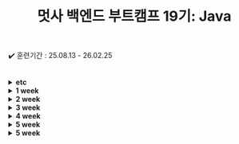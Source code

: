 
<div align="center">

  # 멋사 백엔드 부트캠프 19기: Java
  
</div>

<br>

✔️ 훈련기간 : 25.08.13 - 26.02.25

<br>
<details>
    <summary><strong>etc</strong></summary>

* [java_주요메서드_정리.md](./src/etc/java_주요메서드_정리.md)

</details>

<details>
    <summary><strong>1 week</strong></summary>

```bash
    2025.08.13 
        ├ 14:00 ~ 18:00 오리엔테이션
        └
    2025.08.14
        ├ 09:00 ~ 12:00 Git 설치 & JDK 설치 및 환경설정
        └ 13:00 ~ 18:00 Git & GitHub 기본 개념,Git 기본 명령어 실습
```
* [0813내용.md](./src/week_01/_0813/0813내용.md)
* [0814내용.md](./src/week_01/_0814/0814내용.md)

</details>


<details>
    <summary><strong>2 week</strong></summary>

```bash
    2025.08.18 
        ├ 09:00 ~ 12:00 자바 프로그래밍 기초 (자바개념, JDK)
        └ 13:00 ~ 18:00 자바 프로그래밍 기초 (IDE, 식별, 접근제어자)
    2025.08.19
        ├ 09:00 ~ 12:00 자바 프로그래밍 기초 (변수와 데이터 타입, 형변환)
        └ 13:00 ~ 18:00 자바 프로그래밍 기초 (연산자, 조건문)
    2025.08.20
        ├ 09:00 ~ 12:00 자바 프로그래밍 기초 (반복문 while & for)
        └ 13:00 ~ 18:00 자바 프로그래밍 기초 (반복문과 label, 배열)
    2025.08.21
        ├ 09:00 ~ 12:00 자바 프로그래밍 기초 (다차원배열, 객체지향 기초)
        └ 13:00 ~ 18:00 자바 프로그래밍 기초 (클래스와 객체, 필드, 메서드)
    2025.08.22
        ├ 09:00 ~ 12:00 자바 프로그래밍 기초 (기본 생성자, 매개변수 생성자, 오버로딩)
        └ 13:00 ~ 18:00 자바 프로그래밍 기초 (this, 메서드체이닝, 패키지와 import)
```
* [0818내용.md](./src/week_02/_0818/0818내용.md)
* [0819내용.md](./src/week_02/_0819/0819내용.md)
* [0820내용.md](./src/week_02/_0820/0820내용.md)
* [0821내용.md](./src/week_02/_0821/0821내용.md)
* [0822내용.md](./src/week_02/_0822/0822내용.md)

</details>
<details>
    <summary><strong>3 week</strong></summary>

```bash
    2025.08.25 
        ├ 09:00 ~ 12:00 자바 프로그래밍 기초 (상속)
        └ 13:00 ~ 18:00 자바 프로그래밍 기초 (getter & setter, 메서드 오버라이딩 & 오버로딩)
    2025.08.26
        ├ 09:00 ~ 12:00 자바 프로그래밍 기초 (객체 형변환, 추상 클래스)
        └ 13:00 ~ 18:00 자바 프로그래밍 기초 (인터페이스 클래스, 디자인 패턴, 개념정리)
    2025.08.27
        ├ 09:00 ~ 12:00 자바 프로그래밍 기초 (오브젝트 Override, final과 열거형, 내부클래스)
        └ 13:00 ~ 18:00 자바 프로그래밍 기초 (오브젝트 메서드, String 클래스, String 빌더&버퍼, Math)
    2025.08.28
        ├ 09:00 ~ 12:00 자바 프로그래밍 기초 (System 클래스, Wrapper 클래스)
        └ 13:00 ~ 18:00 자바 프로그래밍 기초 (컬렉션 프레임워크 : list, set, map)
    2025.08.29
        ├ 09:00 ~ 18:00 자바 프로그래밍 기초 - 미니 프로젝트 만들기 
        └ 
```
* [0825내용.md](./src/week_03/_0825/0825내용.md)
* [0826내용.md](./src/week_03/_0826/0826내용.md)
* [0827내용.md](./src/week_03/_0827/0827내용.md)
* [0828내용.md](./src/week_03/_0828/0828내용.md)
* [0829내용.md](./src/week_03/_0829/0829내용.md)

</details>

<details>
    <summary><strong>4 week</strong></summary>

```bash
    2025.09.01
        ├ 09:00 ~ 18:00 프로젝트 발표 및 피드백
        └ 
    2025.09.02
        ├ 09:00 ~ 12:00 자바 프로그래밍 기초 (Collections 활용, Generic)
        └ 13:00 ~ 18:00 자바 프로그래밍 기초 (Iterator, 날짜시간 API, 예외처리)
    2025.09.03
        ├ 09:00 ~ 12:00 자바 프로그래밍 기초  (예외처리 개념, try-catch, throws)
        └ 13:00 ~ 18:00 자바 프로그래밍 기초  (throw new, 사용자 지정 예외, Java IO 개념)
    2025.09.04
        ├ 09:00 ~ 12:00 자바 프로그래밍 기초 (바이트 스트림(복습), 표준 입출력 스트림, File)
        └ 13:00 ~ 18:00 자바 프로그래밍 기초 (파일 I/O와 컬렉션(List) 연동 실습, 데이터 스트림)
    2025.09.05
        ├ 09:00 ~ 12:00 자바 프로그래밍 기초 (객체지향 프로그래밍 OOP, SOLD 원칙, SRP)
        └ 13:00 ~ 18:00 자바 프로그래밍 기초 (OCP, LSP, ISP, DIP)
```
* [0901내용.md](./src/week_04/_0901/0901내용.md)
* [0902내용.md](./src/week_04/_0902/0902내용.md)
* [0903내용.md](./src/week_04/_0903/0903내용.md)
* [0904내용.md](./src/week_04/_0904/0904내용.md)
* [0905내용.md](./src/week_04/_0905/0905내용.md)

</details>


<details>
    <summary><strong>5 week</strong></summary>

```bash
    2025.09.08
        ├ 휴강
        └ 
    2025.09.09
        ├ 09:00 ~ 12:00 관계형 데이터베이스 (DB 개념, RDB와 MySQL, Docker)
        └ 13:00 ~ 18:00 관계형 데이터베이스 (MySQL Workbench, SQL 쿼리문)
    2025.09.10
        ├ 09:00 ~ 12:00 관계형 데이터베이스 (SQL 설명, SELECT, WHERE, LIKE, NULL, LIMIT)
        └ 13:00 ~ 18:00 관계형 데이터베이스 (SQL 함수, ORDER BY, GROUP BY, HAVING, JOIN)
    2025.09.11
        ├ 09:00 ~ 12:00 관계형 데이터베이스 (JOIN 심화 : 범위 / 외부 / 자기자신, 서브쿼리)
        └ 13:00 ~ 18:00 관계형 데이터베이스 (상관 서브쿼리, 집합 연산, 윈도우 함수, DDL과 DB설계)
    2025.09.12
        ├ 09:00 ~ 12:00 관계형 데이터베이스 (TABLE DML, INDEX, DB 설계 방식)
        └ 13:00 ~ 18:00 관계형 데이터베이스 (트랜잭션, ALTER 사용, JDBC 개념)
```
* [0909내용.md](./src/week_05/_0909/0909내용.md)
* [0910내용.md](./src/week_05/_0910/0910내용.md)
* [0911내용.md](./src/week_05/_0911/0911내용.md)
* [0912내용.md](./src/week_05/_0912/0912내용.md)


</details>


<details>
    <summary><strong>5 week</strong></summary>

```bash
    2025.09.15
        ├ 09:00 ~ 12:00 JDBC 프로그래밍 (JDBC, Gradle/Maven, JDBC 절차)
        └ 13:00 ~ 18:00 JDBC 프로그래밍 (executeUpdate/executeQuery, DAO/DTO 패턴)
    2025.09.16
        ├ 09:00 ~ 12:00 JDBC 프로그래밍 (DAO/DTO 복습)
        └ 13:00 ~ 18:00 JDBC 프로그래밍 (JDBC 트랜잭션, HikariCP)
    2025.09.17
        ├ 09:00 ~ 18:00 미니프로젝트 DAO DTO 리펙토링
        └ 
    2025.09.18
        ├ 09:00 ~ 12:00 FrontEnd (웹 역사와 HTML, 개발 환경 Node.js)
        └ 13:00 ~ 18:00 FrontEnd 
    2025.09.19
        ├ 
        └ 
```
* [0915내용.md](./src/week_05/_0915/0915내용.md)
* [0916내용.md](./src/week_05/_0916/0916내용.md)
* [0917내용.md](./src/week_05/_0917/0917내용.md)
* [0918내용.md](./src/week_05/_0918/0918내용.md)


</details>